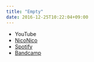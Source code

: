 ```yaml
---
title: "Empty"
date: 2016-12-25T10:22:04+09:00
---
```


- YouTube
- [NicoNico](https://nico.ms/sm30295513)
- [Spotify](https://open.spotify.com/track/0zlCfDlqu7vj8kZ8LsWCie)
- [Bandcamp](https://mikirihasshap.bandcamp.com/track/empty)

